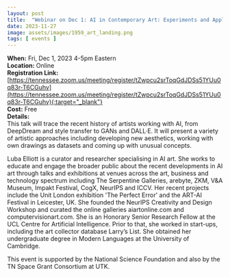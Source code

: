 ```yaml
---
layout: post
title:  "Webinar on Dec 1: AI in Contemporary Art: Experiments and Applications"
date: 2023-11-27
image: assets/images/1959_art_landing.png
tags: [ events ]
---
```



**When:** Fri, Dec 1, 2023 4-5pm Eastern   
**Location:** Online   
**Registration Link:** [https://tennessee.zoom.us/meeting/register/tZwpcu2srToqGdJDSs51YUu0q83r-T6CGuhv](https://tennessee.zoom.us/meeting/register/tZwpcu2srToqGdJDSs51YUu0q83r-T6CGuhv){:target="_blank"}     
**Cost:** Free  
**Details:**    
This talk will trace the recent history of artists working with AI, from DeepDream and style transfer to GANs and DALL·E. It will present a variety of artistic approaches including developing new aesthetics, working with own drawings as datasets and coming up with unusual concepts.

Luba Elliott is a curator and researcher specialising in AI art. She works to educate and engage the broader public about the recent developments in AI art through talks and exhibitions at venues across the art, business and technology spectrum including The Serpentine Galleries, arebyte, ZKM, V&A Museum, Impakt Festival, CogX, NeurIPS and ICCV. Her recent projects include the Unit London exhibition 'The Perfect Error' and the ART-AI Festival in Leicester, UK. She founded the NeurIPS Creativity and Design Workshop and curated the online galleries aiartonline.com and computervisionart.com. She is an Honorary Senior Research Fellow at the UCL Centre for Artificial Intelligence. Prior to that, she worked in start-ups, including the art collector database Larry’s List. She obtained her undergraduate degree in Modern Languages at the University of Cambridge.

This event is supported by the National Science Foundation and also by the TN Space Grant Consortium at UTK.
<br/>
<br/>
<br/>


